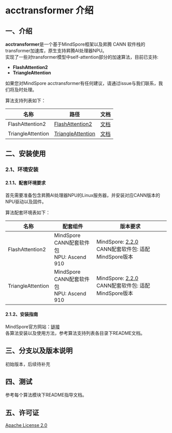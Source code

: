 # acctransformer 介绍

## 一、介绍

**acctransformer**是一个基于MindSpore框架以及昇腾 CANN 软件栈的transformer加速库，原生支持昇腾AI处理器NPU。<br>
实现了一些对transformer模型中self-attention部分的加速算法，目前已支持:

* **FlashAttention2**
* **TriangleAttention**

如果您对MindSpore acctransformer有任何建议，请通过issue与我们联系，我们将及时处理。

算法支持列表如下：

| 名称                | 路径                                            | 文档                                       |
|-------------------|-----------------------------------------------|------------------------------------------|
| FlashAttention2   | [FlashAttention2](train/acctransformer/flash_attention)      | [文档](train/acctransformer/flash_attention/README.md)    |
| TriangleAttention | [TriangleAttention](train/acctransformer/triangle_attention) | [文档](train/acctransformer/triangle_attention/README.md) |

## 二、安装使用

### 2.1、环境安装

#### 2.1.1、配套环境要求

首先需要准备包含昇腾AI处理器NPU的Linux服务器，并安装对应CANN版本的NPU驱动以及固件。

算法配套环境表如下：

| 名称 | 配套组件 | 版本要求 |
| --- | --- | --- |
| FlashAttention2 | MindSpore<br>CANN配套软件包<br>NPU: Ascend 910 | MindSpore: [2.2.0](https://www.mindspore.cn/versions#2.2.0) <br> CANN配套软件包: 适配MindSpore版本|
| TriangleAttention | MindSpore<br>CANN配套软件包<br>NPU: Ascend 910 | MindSpore: [2.2.0](https://www.mindspore.cn/versions#2.2.0) <br> CANN配套软件包: 适配MindSpore版本|

#### 2.1.2、安装指南

MindSpore官方网站：[链接](https://www.mindspore.cn/install) <br>
各算法安装以及使用方法，参考算法支持列表各目录下README文档。

## 三、分支以及版本说明

初始版本，后续待补充

## 四、测试

参考每个算法模块下README指导文档。

## 五、许可证

[Apache License 2.0](LICENSE)
